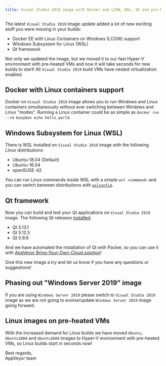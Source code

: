 ```yaml
---
title: Visual Studio 2019 image with Docker and LCOW, WSL, Qt and pre-heated VMs
---
```


The latest `Visual Studio 2019` image update added a lot of new exciting stuff you were missing in your builds:

* Docker EE with Linux Containers on Windows (LCOW) support
* Windows Subsystem for Linux (WSL)
* Qt framework

Not only we updated the image, but we moved it to our fast Hyper-V environment with pre-heated VMs and now it will take seconds for new builds to start!
All `Visual Studio 2019` build VMs have nested virtualization enabled.

## Docker with Linux containers support

Docker on `Visual Studio 2019` image allows you to run Windows and Linux containers simultaneously without ever switching between Windows and Linux "modes".
Running a Linux container could be as simple as `docker run --rm busybox echo hello_world`.

## Windows Subsystem for Linux (WSL)

There is WSL installed on `Visual Studio 2019` image with the following Linux distributions:

* Ubuntu-18.04 (Default)
* Ubuntu-16.04
* openSUSE-42

You can run Linux commands inside WSL with a simple `wsl <command>` and you can switch between distributions with [`wslconfig`](https://docs.microsoft.com/en-us/windows/wsl/wsl-config).

## Qt framework

Now you can build and test your Qt applications on `Visual Studio 2019` image. The following Qt releases [installed](/docs/windows-images-software/#qt):

* Qt 5.13.1
* Qt 5.12.5
* Qt 5.9.8

And we have automated the installation of Qt with Packer, so you can use it with [AppVeyor Bring-Your-Own-Cloud solution](/blog/2019/10/01/self-hosted-jobs-on-your-computer-or-in-cloud-vms/)!

Give this new image a try and let us know if you have any questions or suggestions!

## Phasing out "Windows Server 2019" image

If you are using `Windows Server 2019` please switch to `Visual Studio 2019` image as we are not going to evolve/update `Windows Server 2019` image going forward.

## Linux images on pre-heated VMs

With the increased demand for Linux builds we have moved `Ubuntu`, `Ubuntu1804` and `Ubuntu1604` images to Hyper-V environment with pre-heated VMs, so Linux builds start in seconds now!

Best regards,<br>
AppVeyor team